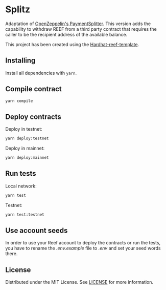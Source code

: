 # Splitz

Adaptation of [OpenZeppelin's PaymentSplitter](https://github.com/OpenZeppelin/openzeppelin-contracts/blob/master/contracts/finance/PaymentSplitter.sol). This version adds the capability to withdraw REEF from a third party contract that requires the caller to be the recipient address of the available balance.

This project has been created using the [Hardhat-reef-template](https://github.com/reef-defi/hardhat-reef-template).

## Installing

Install all dependencies with `yarn`.

## Compile contract

```bash
yarn compile
```

## Deploy contracts

Deploy in testnet:

```bash
yarn deploy:testnet
```

Deploy in mainnet:

```bash
yarn deploy:mainnet
```

## Run tests

Local network:

```bash
yarn test
```

Testnet:

```bash
yarn test:testnet
```

## Use account seeds

In order to use your Reef account to deploy the contracts or run the tests, you have to rename the _.env.example_ file to _.env_ and set your seed words there.

## License

Distributed under the MIT License. See [LICENSE](LICENSE) for more information.
